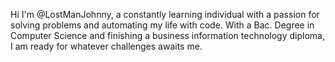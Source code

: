 Hi I'm @LostManJohnny, a constantly learning individual with a passion for solving problems and automating my life with code. With a Bac. Degree in Computer Science and finishing a business information technology diploma, I am ready for whatever challenges awaits me. 
